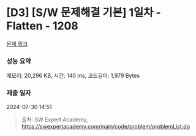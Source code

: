 # [D3] [S/W 문제해결 기본] 1일차 - Flatten - 1208 

[문제 링크](https://swexpertacademy.com/main/code/problem/problemDetail.do?contestProbId=AV139KOaABgCFAYh) 

### 성능 요약

메모리: 20,296 KB, 시간: 140 ms, 코드길이: 1,979 Bytes

### 제출 일자

2024-07-30 14:51



> 출처: SW Expert Academy, https://swexpertacademy.com/main/code/problem/problemList.do